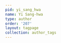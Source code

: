 ```yaml
---
pid: yi_sang_hwa
name: Yi Sang-hwa
type: author
order: '207'
layout: tagpage
collection: author_tags
---
```

